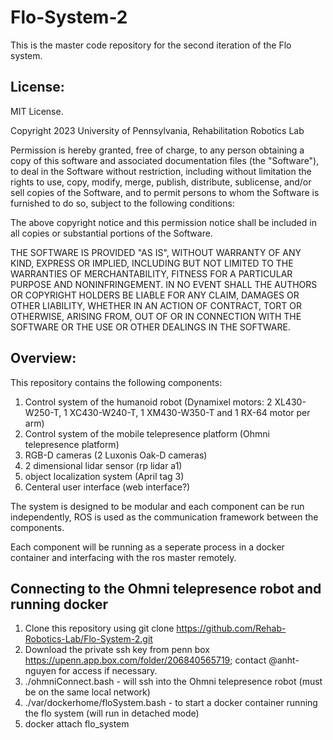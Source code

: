 # Flo-System-2
This is the master code repository for the second iteration of the Flo system. 

## License:

MIT License. 

Copyright 2023 University of Pennsylvania, Rehabilitation Robotics Lab

Permission is hereby granted, free of charge, to any person obtaining a copy of this software and associated documentation files (the "Software"), to deal in the Software without restriction, including without limitation the rights to use, copy, modify, merge, publish, distribute, sublicense, and/or sell copies of the Software, and to permit persons to whom the Software is furnished to do so, subject to the following conditions:

The above copyright notice and this permission notice shall be included in all copies or substantial portions of the Software.

THE SOFTWARE IS PROVIDED "AS IS", WITHOUT WARRANTY OF ANY KIND, EXPRESS OR IMPLIED, INCLUDING BUT NOT LIMITED TO THE WARRANTIES OF MERCHANTABILITY, FITNESS FOR A PARTICULAR PURPOSE AND NONINFRINGEMENT. IN NO EVENT SHALL THE AUTHORS OR COPYRIGHT HOLDERS BE LIABLE FOR ANY CLAIM, DAMAGES OR OTHER LIABILITY, WHETHER IN AN ACTION OF CONTRACT, TORT OR OTHERWISE, ARISING FROM, OUT OF OR IN CONNECTION WITH THE SOFTWARE OR THE USE OR OTHER DEALINGS IN THE SOFTWARE.

## Overview:

This repository contains the following components:

1. Control system of the humanoid robot (Dynamixel motors: 2 XL430-W250-T, 1 XC430-W240-T, 1 XM430-W350-T and 1 RX-64 motor per arm)
2. Control system of the mobile telepresence platform (Ohmni telepresence platform)
3. RGB-D cameras (2 Luxonis Oak-D cameras)
4. 2 dimensional lidar sensor (rp lidar a1)
5. object localization system (April tag 3)
6. Centeral user interface (web interface?)

The system is designed to be modular and each component can be run independently, ROS is used as the communication framework between the components.

Each component will be running as a seperate process in a docker container and interfacing with the ros master remotely.


## Connecting to the Ohmni telepresence robot and running docker
1. Clone this repository using git clone https://github.com/Rehab-Robotics-Lab/Flo-System-2.git 
2. Download the private ssh key from penn box https://upenn.app.box.com/folder/206840565719; contact @anht-nguyen for access if necessary. 
3. ./ohmniConnect.bash - will ssh into the Ohmni telepresence robot (must be on the same local network)
4. ./var/dockerhome/floSystem.bash - to start a docker container running the flo system (will run in detached mode)
5. docker attach flo_system



